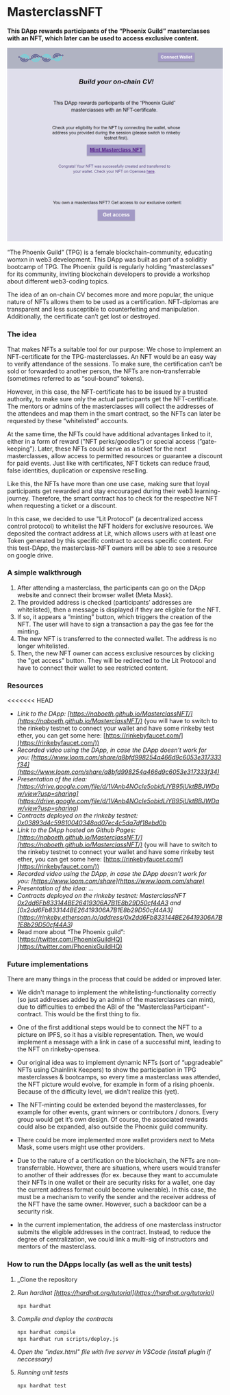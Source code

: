 # MasterclassNFT

**This DApp rewards participants of the “Phoenix Guild” masterclasses with an NFT, which later can be used to access exclusive content.**

![Screenshot of the front-end](https://github.com/naboeth/MasterclassNFT/blob/master/pictures/Screenshot%20.png)

“The Phoenix Guild” (TPG) is a female blockchain-community, educating womxn in web3 development. This DApp was built as part of a soliditiy bootcamp of TPG. The Phoenix guild is regularly holding “masterclasses” for its community, inviting blockchain developers to provide a workshop about different web3-coding topics.

The idea of an on-chain CV becomes more and more popular, the unique nature of NFTs allows them to be used as a certification. NFT-diplomas are transparent and less susceptible to counterfeiting and manipulation. Additionally, the certificate can’t get lost or destroyed.

### The idea

That makes NFTs a suitable tool for our purpose: We chose to implement an NFT-certificate for the TPG-masterclasses. An NFT would be an easy way to verify attendance of the sessions. To make sure, the certification can’t be sold or forwarded to another person, the NFTs are non-transferrable (sometimes referred to as “soul-bound” tokens).

However, in this case, the NFT-certificate has to be issued by a trusted authority, to make sure only the actual participants get the NFT-certificate. The mentors or admins of the masterclasses will collect the addresses of the attendees and map them in the smart contract, so the NFTs can later be requested by these “whitelisted” accounts.

At the same time, the NFTs could have additional advantages linked to it, either in a form of reward (”NFT perks/goodies”) or special access (”gate-keeping”). Later, these NFTs could serve as a ticket for the next masterclasses, allow access to permitted resources or guarantee a discount for paid events. Just like with certificates, NFT tickets can reduce fraud, false identities, duplication or expensive reselling.

Like this, the NFTs have more than one use case, making sure that loyal participants get rewarded and stay encouraged during their web3 learning-journey. Therefore, the smart contract has to check for the respective NFT when requesting a ticket or a discount.

In this case, we decided to use "Lit Protocol" (a decentralized access control protocol) to whitelist the NFT holders for exclusive resources. We deposited the contract address at Lit, which allows users with at least one Token generated by this specific contract to access specific content. For this test-DApp, the masterclass-NFT owners will be able to see a resource on google drive.

### A simple walkthrough

1. After attending a masterclass, the participants can go on the DApp website and connect their browser wallet (Meta Mask).
2. The provided address is checked (participants’ addresses are whitelisted), then a message is displayed if they are eligible for the NFT.
3. If so, it appears a “minting” button, which triggers the creation of the NFT. The user will have to sign a transaction a pay the gas fee for the minting.
4. The new NFT is transferred to the connected wallet. The address is no longer whitelisted.
5. Then, the new NFT owner can access exclusive resources by clicking the "get access" button. They will be redirected to the Lit Protocol and have to connect their wallet to see restricted content.

### Resources

<<<<<<< HEAD

- _Link to the DApp: [https://naboeth.github.io/MasterclassNFT/](https://naboeth.github.io/MasterclassNFT/)_ (you will have to switch to the rinkeby testnet to connect your wallet and have some rinkeby test ether, you can get some here: [https://rinkebyfaucet.com/](https://rinkebyfaucet.com/))
- _Recorded video using the DApp, in case the DApp doesn’t work for you: [https://www.loom.com/share/a8bfd998254a466d9c6053e317333f34](https://www.loom.com/share/a8bfd998254a466d9c6053e317333f34)_
- _Presentation of the idea: [https://drive.google.com/file/d/1VAnb4NOcIe5obidLiYB95jUktBBJWDaw/view?usp=sharing] (https://drive.google.com/file/d/1VAnb4NOcIe5obidLiYB95jUktBBJWDaw/view?usp=sharing)_
- _Contracts deployed on the rinkeby testnet: [0x03893d4c59810040348ad07ec4c5da7df18ebd0b](https://rinkeby.etherscan.io/address/0x03893d4c59810040348ad07ec4c5da7df18ebd0b)_
- _Link to the DApp hosted on Github Pages: [https://naboeth.github.io/MasterclassNFT/](https://naboeth.github.io/MasterclassNFT/)_ (you will have to switch to the rinkeby testnet to connect your wallet and have some rinkeby test ether, you can get some here: [https://rinkebyfaucet.com/](https://rinkebyfaucet.com/))
- _Recorded video using the DApp, in case the DApp doesn’t work for you: [https://www.loom.com/share](https://www.loom.com/share)_
- _Presentation of the idea: ..._
- _Contracts deployed on the rinkeby testnet: MasterclassNFT [0x2dd6Fb833144BE26419306A7B1E8b29D50cf44A3](https://rinkeby.etherscan.io/address/0x2dd6Fb833144BE26419306A7B1E8b29D50cf44A3) and [0x2dd6Fb833144BE26419306A7B1E8b29D50cf44A3] (https://rinkeby.etherscan.io/address/0x2dd6Fb833144BE26419306A7B1E8b29D50cf44A3)_
- Read more about “The Phoenix guild”: [https://twitter.com/PhoenixGuildHQ](https://twitter.com/PhoenixGuildHQ)

### Future implementations

There are many things in the process that could be added or improved later.

- We didn't manage to implement the whitelisting-functionality correctly (so just addresses added by an admin of the masterclasses can mint), due to difficulties to embed the ABI of the "MasterclassParticipant"-contract. This would be the first thing to fix.

- One of the first additional steps would be to connect the NFT to a picture on IPFS, so it has a visible representation. Then, we would implement a message with a link in case of a successful mint, leading to the NFT on rinkeby-opensea.

- Our original idea was to implement dynamic NFTs (sort of “upgradeable” NFTs using Chainlink Keepers) to show the participation in TPG masterclasses & bootcamps, so every time a masterclass was attended, the NFT picture would evolve, for example in form of a rising phoenix. Because of the difficulty level, we didn’t realize this (yet).

- The NFT-minting could be extended beyond the masterclasses, for example for other events, grant winners or contributors / donors. Every group would get it’s own design. Of course, the associated rewards could also be expanded, also outside the Phoenix guild community.

- There could be more implemented more wallet providers next to Meta Mask, some users might use other providers.

- Due to the nature of a certification on the blockchain, the NFTs are non-transferrable. However, there are situations, where users would transfer to another of their addresses (for ex. because they want to accumulate their NFTs in one wallet or their are security risks for a wallet, one day the current address format could become vulnerable). In this case, the must be a mechanism to verify the sender and the receiver address of the NFT have the same owner. However, such a backdoor can be a security risk.

- In the current implementation, the address of one masterclass instructor submits the eligible addresses in the contract. Instead, to reduce the degree of centralization, we could link a multi-sig of instructors and mentors of the masterclass.

### How to run the DApps locally (as well as the unit tests)

1. \_Clone the repository
2. _Run hardhat [https://hardhat.org/tutorial](https://hardhat.org/tutorial)_

   ```
   npx hardhat
   ```

3. _Compile and deploy the contracts_
   ```
   npx hardhat compile
   npx hardhat run scripts/deploy.js
   ```
4. _Open the "index.html" file with live server in VSCode (install plugin if neccessary)_
5. _Running unit tests_
   ```
   npx hardhat test
   ```

